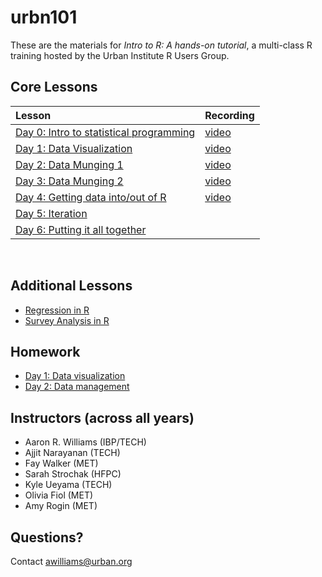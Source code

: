 # urbn101

These are the materials for *Intro to R: A hands-on tutorial*, a multi-class R training hosted by the Urban Institute R Users Group.

## Core Lessons

| Lesson | Recording |
|:-------|:------|
| [Day 0: Intro to statistical programming](https://ui-research.github.io/urbn101-intro-r/lessons/00_intro-to-statistical-programming_files/intro-to-statistical-programming.html) | [video](https://us02web.zoom.us/rec/share/8YbXmIjZ5QQsHzCjCBGY8ySxvkdbdMSVqrEe24c2DvjnTNFlQudxNWY8aH9kSUsT.cWkx4dDdfv7gwPBW) |
| [Day 1: Data Visualization](https://ui-research.github.io/urbn101-intro-r/01_lesson.html) | [video](https://us02web.zoom.us/rec/share/2CPW6Bq1kiQ9vAB2fXRgj32jAoX-x1rI_r-ETblusjEUMZtM1gCBtHVj7Ghv1C2X.Abn5RTrHm1gS3Sa9) |
| [Day 2: Data Munging 1](https://ui-research.github.io/urbn101-intro-r/02_lesson.html) | [video](https://us02web.zoom.us/rec/share/0iSRE6q7oY0eJ0BFci_R8mOUyBhSP0DNaPiZmLNDu2-1gg_HxVdI7UvxNlZVOMtD.XrG_bAvInXpRzT-2)|
| [Day 3: Data Munging 2](https://ui-research.github.io/urbn101-intro-r/03_lesson.html) | [video](https://us02web.zoom.us/rec/share/TEJOPCeu09LcTJOY-8-0F7cXd7uRO2fF8ABF7XLLfPNl2ueII2t9iUQOrw6rEN4W.ji01U4oePAY-glCv) |
| [Day 4: Getting data into/out of R](https://ui-research.github.io/urbn101-intro-r/04_lesson.html) | [video](https://us02web.zoom.us/rec/share/p2p8YGVcNXTEvDqsltZ4xOQLJf9VRW3_RYH2ffAaWtb90jHarq-4YJA2eiRoOHcL.uRhF-GhYakk59cfg) |
| [Day 5: Iteration ](https://ui-research.github.io/urbn101-intro-r/05_lesson.html) |  |
| [Day 6: Putting it all together](https://ui-research.github.io/urbn101-intro-r/06_lesson.html) |  |


<br>

## Additional Lessons

* [Regression in R](https://ui-research.github.io/urbn101-intro-r/lessons/07_linear-regression)
* [Survey Analysis in R](https://ui-research.github.io/urbn101-intro-r/lessons/08_survey-analysis)


## Homework

* [Day 1: Data visualization](https://ui-research.github.io/urbn101-intro-r/homework/01_homework)
* [Day 2: Data management](https://ui-research.github.io/urbn101-intro-r/homework/02_homework)


## Instructors (across all years)

* Aaron R. Williams (IBP/TECH)
* Ajjit Narayanan (TECH)
* Fay Walker (MET)
* Sarah Strochak (HFPC)
* Kyle Ueyama (TECH)
* Olivia Fiol (MET)
* Amy Rogin (MET)


## Questions?

Contact awilliams@urban.org
